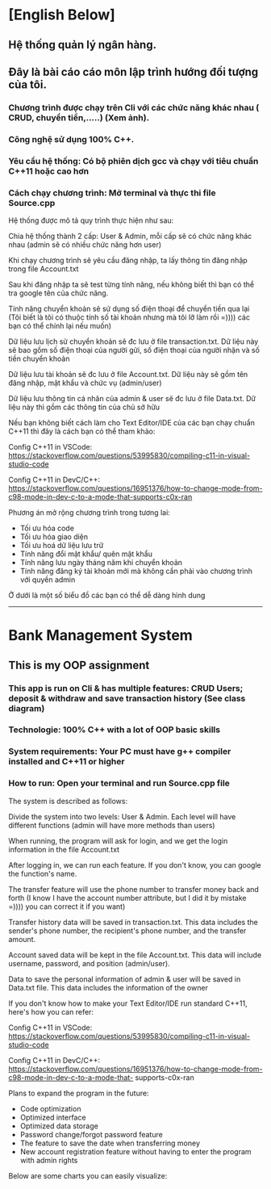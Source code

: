 # [English Below]
## Hệ thống quản lý ngân hàng.
## Đây là bài cáo cáo môn lập trình hướng đối tượng của tôi.
### Chương trình được chạy trên Cli với các chức năng khác nhau ( CRUD, chuyển tiền,.....) (Xem ảnh).
### Công nghệ sử dụng 100% C++.
### Yêu cầu hệ thống: Có bộ phiên dịch gcc và chạy với tiêu chuẩn C++11 hoặc cao hơn
### Cách chạy chương trình: Mở terminal và thực thi file Source.cpp

Hệ thống được mô tả quy trình thực hiện như sau:

Chia hệ thống thành 2 cấp: User & Admin, mỗi cấp sẽ có chức năng khác nhau (admin sẽ có nhiều chức năng hơn user)

Khi chạy chương trình sẽ yêu cầu đăng nhập, ta lấy thông tin đăng nhập trong file Account.txt

Sau khi đăng nhập ta sẽ test từng tính năng, nếu không biết thì bạn có thể tra google tên của chức năng.

Tính năng chuyển khoản sẽ sử dụng số điện thoại để chuyển tiền qua lại (Tôi biết là tôi có thuộc tính số tài khoản nhưng mà tôi lỡ làm rồi =)))) các bạn có thể chính lại nếu muốn)

Dữ liệu lưu lịch sử chuyển khoản sẽ đc lưu ở file transaction.txt. Dữ liệu này sẽ bao gồm số điện thoại của người gửi, số điện thoại của người nhận và số tiền chuyển khoản

Dữ liệu lưu tài khoản sẽ đc lưu ở file Account.txt. Dữ liệu này sẽ gồm tên đăng nhập, mật khẩu và chức vụ (admin/user)

Dữ liệu lưu thông tin cá nhân của admin & user sẽ đc lưu ở file Data.txt. Dữ liệu này thì gồm các thông tin của chủ sở hữu

Nếu bạn không biết cách làm cho Text Editor/IDE của các bạn chạy chuẩn C++11 thì đây là cách bạn có thể tham khảo:

Config C++11 in VSCode: https://stackoverflow.com/questions/53995830/compiling-c11-in-visual-studio-code

Config C++11 in DevC/C++: https://stackoverflow.com/questions/16951376/how-to-change-mode-from-c98-mode-in-dev-c-to-a-mode-that-supports-c0x-ran

Phương án mở rộng chương trình trong tương lai:

- Tối ưu hóa code
- Tối ưu hóa giao diện 
- Tối ưu hoá dữ liệu lưu trữ
- Tính năng đổi mật khẩu/ quên mật khẩu
- Tính năng lưu ngày tháng năm khi chuyển khoản
- Tính năng đăng ký tài khoản mới mà không cần phải vào chương trình với quyền admin

Ở dưới là một số biểu đồ các bạn có thể dễ dàng hình dung
__________________________________________________________________________________________
# Bank Management System

## This is my OOP assignment

### This app is run on Cli & has multiple features: CRUD Users; deposit & withdraw and save transaction history (See class diagram)

### Technologie: 100% C++ with a lot of OOP basic skills

### System requirements: Your PC must have g++ compiler installed and C++11 or higher

### How to run: Open your terminal and run Source.cpp file

The system is described as follows:

Divide the system into two levels: User & Admin. Each level will have different functions (admin will have more methods than users)

When running, the program will ask for login, and we get the login information in the file Account.txt

After logging in, we can run each feature. If you don't know, you can google the function's name.

The transfer feature will use the phone number to transfer money back and forth (I know I have the account number attribute, but I did it by mistake =)))) you can correct it if you want)

Transfer history data will be saved in transaction.txt. This data includes the sender's phone number, the recipient's phone number, and the transfer amount.

Account saved data will be kept in the file Account.txt. This data will include username, password, and position (admin/user).

Data to save the personal information of admin & user will be saved in Data.txt file. This data includes the information of the owner

If you don't know how to make your Text Editor/IDE run standard C++11, here's how you can refer:

Config C++11 in VSCode: https://stackoverflow.com/questions/53995830/compiling-c11-in-visual-studio-code

Config C++11 in DevC/C++: https://stackoverflow.com/questions/16951376/how-to-change-mode-from-c98-mode-in-dev-c-to-a-mode-that- supports-c0x-ran

Plans to expand the program in the future:
- Code optimization
- Optimized interface
- Optimized data storage
- Password change/forgot password feature
- The feature to save the date when transferring money
- New account registration feature without having to enter the program with admin rights

Below are some charts you can easily visualize:
